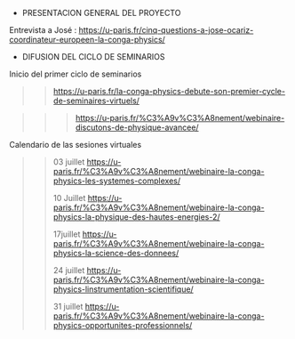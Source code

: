 * PRESENTACION GENERAL DEL PROYECTO

Entrevista a José :  https://u-paris.fr/cinq-questions-a-jose-ocariz-coordinateur-europeen-la-conga-physics/


* DIFUSION DEL CICLO DE SEMINARIOS


 Inicio del primer ciclo de seminarios
 >>https://u-paris.fr/la-conga-physics-debute-son-premier-cycle-de-seminaires-virtuels/
>>>

>>> https://u-paris.fr/%C3%A9v%C3%A8nement/webinaire-discutons-de-physique-avancee/

Calendario de las sesiones virtuales 

>>03 juillet
>> https://u-paris.fr/%C3%A9v%C3%A8nement/webinaire-la-conga-physics-les-systemes-complexes/
>>
>> 10 Juillet
>> https://u-paris.fr/%C3%A9v%C3%A8nement/webinaire-la-conga-physics-la-physique-des-hautes-energies-2/
>>
>> 17juillet
>> https://u-paris.fr/%C3%A9v%C3%A8nement/webinaire-la-conga-physics-la-science-des-donnees/
>>
>> 24 juillet
>> https://u-paris.fr/%C3%A9v%C3%A8nement/webinaire-la-conga-physics-linstrumentation-scientifique/
>>
>> 31 juillet
>> https://u-paris.fr/%C3%A9v%C3%A8nement/webinaire-la-conga-physics-opportunites-professionnels/
